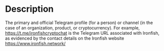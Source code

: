 # Description
The primary and official Telegram profile (for a person) or channel (in the case of an organization, product, or cryptocurrency). For example, https://t.me/ironfishcryptochat is the Telegram URL associated with Ironfish, as evidenced by the contact details on the Ironfish website https://www.ironfish.network/